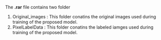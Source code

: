 The **.rar** file contains two folder</br>
1. Original_images : This folder conatins the original images used during training of the proposed model.
2. PixelLabelData : This folder conatins the labeled iamges used during training of the proposed model.
